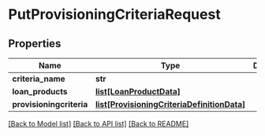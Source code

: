 # PutProvisioningCriteriaRequest

## Properties
Name | Type | Description | Notes
------------ | ------------- | ------------- | -------------
**criteria_name** | **str** |  | [optional] 
**loan_products** | [**list[LoanProductData]**](LoanProductData.md) |  | [optional] 
**provisioningcriteria** | [**list[ProvisioningCriteriaDefinitionData]**](ProvisioningCriteriaDefinitionData.md) |  | [optional] 

[[Back to Model list]](../README.md#documentation-for-models) [[Back to API list]](../README.md#documentation-for-api-endpoints) [[Back to README]](../README.md)

